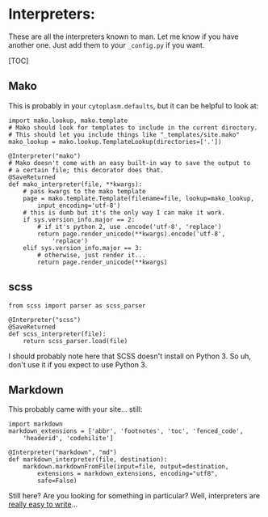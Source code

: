 # Interpreters:
These are all the interpreters known to man. Let me know if you have another one. Just add them to your `_config.py` if you want.

[TOC]

## Mako
This is probably in your `cytoplasm.defaults`, but it can be helpful to look at:
~~~~~{.python}
import mako.lookup, mako.template
# Mako should look for templates to include in the current directory.
# This should let you include things like "_templates/site.mako"
mako_lookup = mako.lookup.TemplateLookup(directories=['.'])

@Interpreter("mako")
# Mako doesn't come with an easy built-in way to save the output to 
# a certain file; this decorator does that.
@SaveReturned
def mako_interpreter(file, **kwargs):
    # pass kwargs to the mako template
    page = mako.template.Template(filename=file, lookup=mako_lookup, 
        input_encoding='utf-8')
    # this is dumb but it's the only way I can make it work.
    if sys.version_info.major == 2:
        # if it's python 2, use .encode('utf-8', 'replace')
        return page.render_unicode(**kwargs).encode('utf-8', 
            'replace')
    elif sys.version_info.major == 3:
        # otherwise, just render it...
        return page.render_unicode(**kwargs)
~~~~~
## scss
~~~~~{.python}
from scss import parser as scss_parser

@Interpreter("scss")
@SaveReturned
def scss_interpreter(file):
    return scss_parser.load(file)

~~~~~
I should probably note here that SCSS doesn't install on Python 3. So uh, don't use it if you expect to use Python 3.

## Markdown
This probably came with your site... still:
~~~~~{.python}
import markdown
markdown_extensions = ['abbr', 'footnotes', 'toc', 'fenced_code', 
    'headerid', 'codehilite']

@Interpreter("markdown", "md")
def markdown_interpreter(file, destination):
    markdown.markdownFromFile(input=file, output=destination,
        extensions = markdown_extensions, encoding="utf8", 
        safe=False)

~~~~~
Still here? Are you looking for something in particular? Well, interpreters are [really easy to write](/controllers_and_interpreters.html#interpreters)...
